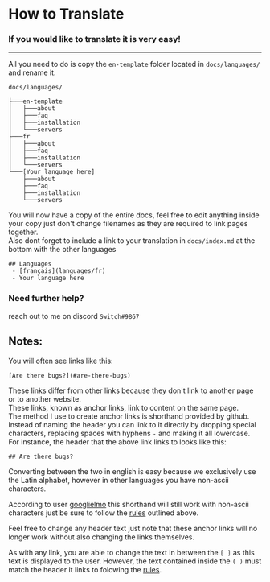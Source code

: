 # **How to Translate**

### If you would like to translate it is very easy!
---
All you need to do is copy the `en-template` folder located in `docs/languages/` and rename it.<br/>
```
docs/languages/

├───en-template
│   ├───about
│   ├───faq
│   ├───installation
│   └───servers
├───fr
│   ├───about
│   ├───faq
│   ├───installation
│   └───servers
└───[Your language here]
    ├───about
    ├───faq
    ├───installation
    └───servers
```
You will now have a copy of the entire docs, feel free to edit anything inside your copy just don't change filenames as they are required to link pages together.<br/>
Also dont forget to include a link to your translation in `docs/index.md` at the bottom with the other languages
```
## Languages
 - [français](languages/fr)
 - Your language here
```

### Need further help?
reach out to me on discord `Switch#9867`

## Notes:

You will often see links like this:
```
[Are there bugs?](#are-there-bugs)
```
These links differ from other links because they don't link to another page or to another website.<br/>
These links, known as anchor links, link to content on the same page.<br/>
The method I use to create anchor links is shorthand provided by github. Instead of naming the header you can link to it directly by dropping special characters, replacing spaces with hyphens `-` and making it all lowercase.<br/>
For instance, the header that the above link links to looks like this:
```
## Are there bugs?
```
Converting between the two in english is easy because we exclusively use the Latin alphabet, however in other languages you have non-ascii characters.<br/>

According to user [googlielmo](https://gist.github.com/asabaylus/3071099#gistcomment-1798560) this shorthand will still work with non-ascii characters just be sure to follow the [rules](https://gist.github.com/asabaylus/3071099#anchors-in-markdown) outlined above.<br/>

Feel free to change any header text just note that these anchor links will no longer work without also changing the links themselves.<br/>

As with any link, you are able to change the text in between the `[ ]` as this text is displayed to the user. However, the text contained inside the `( )` must match the header it links to folowing the [rules](https://gist.github.com/asabaylus/3071099#anchors-in-markdown).